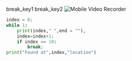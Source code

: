 break_key1
break_key2
![Mobile Video Recorder](assets/how-break-statement-works.jpg)

```python
index = 0;  
while 1:  
    print(index," ",end = ""),  
    index=index+1;  
    if index == 10:  
        break;  
print("Found at",index,"location")
 ```